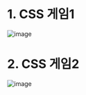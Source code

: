 # 1. CSS 게임1
![image](https://user-images.githubusercontent.com/37824335/113738984-54b55780-973a-11eb-8178-55eec2db86b1.png)

# 2. CSS 게임2
![image](https://user-images.githubusercontent.com/37824335/114300771-d58a9f80-9afc-11eb-8afc-4a265af94c4e.png)
